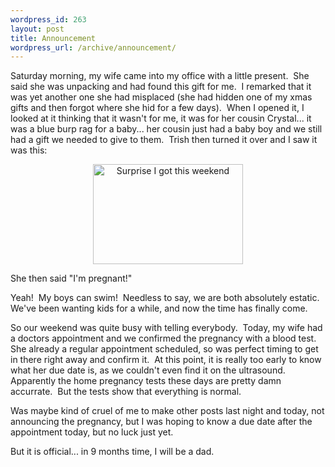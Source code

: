 ```yaml
--- 
wordpress_id: 263
layout: post
title: Announcement
wordpress_url: /archive/announcement/
---
```


<p>Saturday morning, my wife came into my office with a little present.&nbsp; She said she was unpacking and had found this gift for me.&nbsp; I remarked that it was yet another one she had misplaced (she had hidden one of my xmas gifts and then forgot where she hid for a few days).&nbsp; When I opened it, I looked at it thinking that it wasn&#39;t for me, it was for her cousin Crystal... it was a blue burp rag for a baby... her cousin just had a baby boy and we still had a gift we needed to give to them.&nbsp; Trish then turned it over and I saw it was this:</p> <p align="center"><a title="Photo Sharing" href="http://www.flickr.com/photos/qgyen/381137831/"><img height="160" alt="Surprise I got this weekend" src="http://farm1.static.flickr.com/161/381137831_0526158a37_m.jpg" width="240" border="0" /></a></p> <p>She then said &quot;I&#39;m pregnant!&quot;</p> <p>Yeah!&nbsp; My boys can swim!&nbsp; Needless to say, we are both absolutely estatic.&nbsp; We&#39;ve been wanting kids for a while, and now the time has finally come.</p> <p>So our weekend was quite busy with telling everybody.&nbsp; Today, my wife had a doctors appointment and we confirmed the pregnancy with a blood test.&nbsp; She already a regular appointment scheduled, so was perfect timing to get in there right away and confirm it.&nbsp; At this point, it is really too early to know what her due date is, as we couldn&#39;t even find it on the ultrasound.&nbsp; Apparently the home pregnancy tests these days are pretty damn accurrate.&nbsp; But the tests show that everything is normal.</p> <p>Was maybe kind of cruel of me to make other posts last night and today, not announcing the pregnancy, but I was hoping to know a due date after the appointment today, but no luck just yet.</p> <p>But it is official... in 9 months time, I will be a dad.</p>
         
